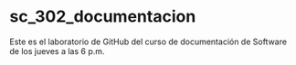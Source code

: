# sc_302_documentacion
Este es el laboratorio de GitHub del curso de documentación de Software de los jueves a las 6 p.m. 
